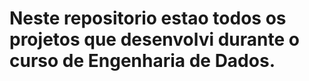 # Neste repositorio estao todos os projetos que desenvolvi durante o curso de Engenharia de Dados.

